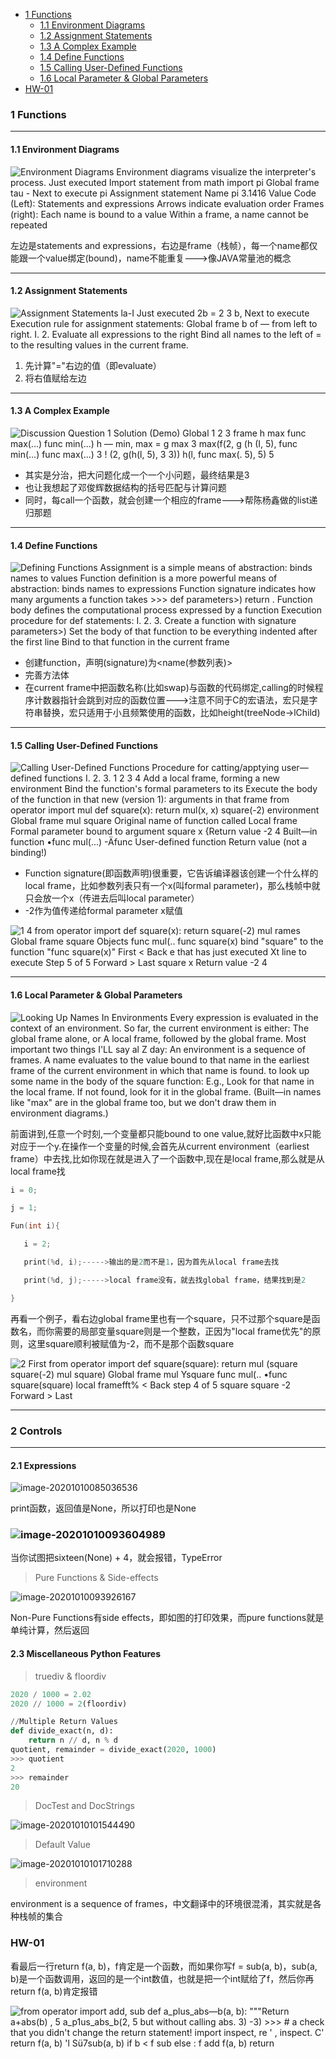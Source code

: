 * [1 Functions](#1-functions)
  * [1\.1 Environment Diagrams](#11-environment-diagrams)
  * [1\.2 Assignment Statements](#12-assignment-statements)
  * [1\.3 A Complex Example](#13-a-complex-example)
  * [1\.4 Define Functions](#14-define-functions)
  * [1\.5 Calling User\-Defined Functions](#15-calling-user-defined-functions)
  * [1\.6 Local Parameter &amp; Global Parameters](#16-local-parameter--global-parameters)
* [HW\-01](#hw-01)

### 1 Functions

------

#### 1.1 Environment Diagrams

![Environment Diagrams  Environment diagrams visualize the interpreter's process.  Just executed  Import statement  from math import pi  Global frame  tau -  Next to execute  pi  Assignment statement  Name  pi 3.1416  Value  Code (Left):  Statements and expressions  Arrows indicate evaluation order  Frames (right):  Each name is bound to a value  Within a frame, a name cannot be repeated ](https://raw.githubusercontent.com/ZhouMeng1998/IMG/main/typora202010/04/171504-240584.png?token=AL5RCTF7YJFAJYDOSUVS3EC7PGJNO)

左边是statements and expressions，右边是frame（栈帧），每一个name都仅能跟一个value绑定(bound)，name不能重复--->像JAVA常量池的概念

------

#### 1.2 Assignment Statements

![Assignment Statements  la-I  Just executed  2b = 2  3  b,  Next to execute  Execution rule for assignment statements:  Global frame  b  of — from left to right.  I.  2.  Evaluate all expressions to the right  Bind all names to the left of = to the resulting values in the current frame. ](https://raw.githubusercontent.com/ZhouMeng1998/IMG/main/typora202010/04/171509-172968.png?token=AL5RCTFFSLGITT3ATF5XNO27PGJNW)

1. 先计算"="右边的值（即evaluate）
2. 将右值赋给左边

------

#### 1.3 A Complex Example

![Discussion Question 1 Solution  (Demo)  Global  1  2  3  frame  h  max  func max(...)  func min(...)  h — min,  max = g  max  3  max(f(2, g (h (I, 5),  func min(...)  func max(...)  3  ! (2, g(h(l, 5),  3  3))  h(l,  func max(.  5),  5)  5 ](https://raw.githubusercontent.com/ZhouMeng1998/IMG/main/typora202010/04/171512-752454.png?token=AL5RCTDV7Q47H5CL73P5WU27PGJN4)

- 其实是分治，把大问题化成一个一个小问题，最终结果是3
- 也让我想起了邓俊辉数据结构的括号匹配与计算问题
- 同时，每call一个函数，就会创建一个相应的frame--->帮陈杨鑫做的list递归那题

------

#### 1.4 Define Functions

![Defining Functions  Assignment is a simple means of abstraction: binds names to values  Function definition is a more powerful means of abstraction: binds names to expressions  Function signature indicates how many arguments a function takes  >>> def parameters>)  return  <return expression> .  Function body defines the computational process expressed by a function  Execution procedure for def statements:  I.  2.  3.  Create a function with signature parameters>)  Set the body of that function to be everything indented after the first line  Bind  to that function in the current frame ](https://raw.githubusercontent.com/ZhouMeng1998/IMG/main/typora202010/04/171516-541797.png?token=AL5RCTAELZNPN5ZNOKBJHD27PGJOE)

- 创建function，声明(signature)为<name(参数列表)>
- 完善方法体
- 在current frame中把函数名称(比如swap)与函数的代码绑定,calling的时候程序计数器指针会跳到对应的函数位置--->注意不同于C的宏语法，宏只是字符串替换，宏只适用于小且频繁使用的函数，比如height(treeNode->lChild)      

------

#### 1.5 Calling User-Defined Functions

![Calling User-Defined Functions  Procedure for catting/apptying user—defined functions  I.  2.  3.  1  2  3  4  Add a local frame, forming a new environment  Bind the function's formal parameters to its  Execute the body of the function in that new  (version 1):  arguments in that frame  from operator import mul  def square(x):  return mul(x, x)  square(-2)  environment  Global frame  mul  square  Original name of  function called  Local frame  Formal parameter  bound to argument  square  x  {Return  value  -2  4  Built—in function  •func mul(...)  -Äfunc  User-defined  function  Return value  (not a binding!) ](https://raw.githubusercontent.com/ZhouMeng1998/IMG/main/typora202010/04/171528-985188.png?token=AL5RCTAWYVHVT3NOJVHLJ3K7PGJO6)

- Function  signature(即函数声明)很重要，它告诉编译器该创建一个什么样的local frame，比如参数列表只有一个x(叫formal parameter)，那么栈帧中就只会放一个x（传进去后叫local parameter）
- -2作为值传递给formal  parameter x赋值

![1  4  from operator import  def square(x):  return  square(-2)  mul  rames  Global frame  square  Objects  func mul(..  func square(x)  bind "square" to the function  "func square(x)"  First < Back  e that has just executed  Xt line to execute  Step 5 of 5  Forward >  Last  square  x  Return  value  -2  4 ](https://raw.githubusercontent.com/ZhouMeng1998/IMG/main/typora202010/04/171533-629367.png?token=AL5RCTGS5HBQCREN74X3JHS7PGJPG)

------

####  1.6 Local Parameter & Global Parameters

![Looking Up Names In Environments  Every expression is evaluated in the context of an environment.  So far, the current environment is either:  The global frame alone, or  A local frame, followed by the global frame.  Most important two things I'LL say al Z day:  An environment is a sequence of frames.  A name evaluates to the value bound to that name in the earliest  frame of the current environment in which that name is found.  to look up some name in the body of the square function:  E.g.,  Look for that name in the local frame.  If not found, look for it in the global frame.  (Built—in names like "max" are in the global frame too,  but we don't draw them in environment diagrams.) ](https://raw.githubusercontent.com/ZhouMeng1998/IMG/main/typora202010/04/171537-250687.png?token=AL5RCTDHBZGYBHOE2Q5TXJ27PGJPO)

前面讲到,任意一个时刻,一个变量都只能bound to one value,就好比函数中x只能对应于一个y.在操作一个变量的时候,会首先从current      environment（earliest frame）中去找,比如你现在就是进入了一个函数中,现在是local frame,那么就是从local frame找

```C
i = 0;

j = 1;

Fun(int i){

   i = 2;

   print(%d, i);----->输出的是2而不是1，因为首先从local frame去找

   print(%d, j);----->local frame没有，就去找global frame，结果找到是2

}
```

再看一个例子，看右边global frame里也有一个square，只不过那个square是函数名，而你需要的局部变量square则是一个整数，正因为"local frame优先"的原则，这里square顺利被赋值为-2，而不是那个函数square

![2  First  from operator import  def square(square):  return mul (square  square(-2)  mul  square)  Global frame  mul  Ysquare  func mul(..  •func square(square)  local framefft%  < Back  step 4 of 5  square  square  -2  Forward >  Last ](https://raw.githubusercontent.com/ZhouMeng1998/IMG/main/typora202010/04/171544-153995.png?token=AL5RCTEW2UOYBMFVOASPJJS7PGJP4)

------

### 2 Controls
------
#### 2.1 Expressions
![image-20201010085036536](https://raw.githubusercontent.com/ZhouMeng1998/IMG/image-upload/20201010085036.png)

print函数，返回值是None，所以打印也是None

### ![image-20201010093604989](https://raw.githubusercontent.com/ZhouMeng1998/IMG/image-upload/20201010093605.png)

当你试图把sixteen(None) + 4，就会报错，TypeError

> Pure Functions & Side-effects

![image-20201010093926167](https://raw.githubusercontent.com/ZhouMeng1998/IMG/image-upload/20201010093926.png)

Non-Pure Functions有side effects，即如图的打印效果，而pure functions就是单纯计算，然后返回

#### 2.3 Miscellaneous Python Features

> truediv & floordiv

```python
2020 / 1000 = 2.02
2020 // 1000 = 2(floordiv)

//Multiple Return Values
def divide_exact(n, d):
    return n // d, n % d
quotient, remainder = divide_exact(2020, 1000)
>>> quotient
2
>>> remainder
20
```

> DocTest and DocStrings

![image-20201010101544490](https://raw.githubusercontent.com/ZhouMeng1998/IMG/image-upload/20201010101552.png)

> Default Value

![image-20201010101710288](https://raw.githubusercontent.com/ZhouMeng1998/IMG/image-upload/20201010101717.png)

> environment

environment is a sequence of frames，中文翻译中的环境很混淆，其实就是各种栈帧的集合



### HW-01

看最后一行return f(a, b)，f肯定是一个函数，而如果你写f = sub(a, b)，sub(a, b)是一个函数调用，返回的是一个int数值，也就是把一个int赋给了f，然后你再return f(a, b)肯定报错

![from operator import add, sub  def a_plus_abs—b(a, b):  """Return a+abs(b) ,  5  a_p1us_abs_b(2,  5  but without calling abs.  3)  -3)  >>> # a check that you didn't change the return statement!  import inspect, re  ' , inspect.  C' return f(a, b) 'l  Sü7sub(a, b)  if b <  f  sub  else :  f add  f(a, b)  return ](https://raw.githubusercontent.com/ZhouMeng1998/IMG/main/typora202010/04/171547-815716.png?token=AL5RCTEDXVAVOJ2P74CGZL27PGJQA)
